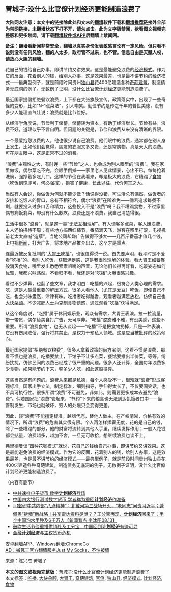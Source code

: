 <h2>菁城子:没什么比官僚计划经济更能制造浪费了</h2> <p class="notice"><b>大陆网友注意：本文中的链接除此处和文末的<a href="https://github.com/bannedbook/fanqiang" >翻墙</a>软件下载和<a href="https://github.com/killgcd/justmysocks/blob/master/README.md">翻墙推荐</a>链接外全部为禁网链接，未翻墙状态下打不开，请勿点击。此为文字版禁闻，欲看图文视频完整版和更多禁闻，请下载<a href="https://github.com/bannedbook/fanqiang">翻墙软件或APP</a>后翻墙上禁闻网。</p><p>备注：翻墙看新闻非常安全，翻墙以真实身份发表敏感言论有一定风险，但只看不说则没有任何风险，翻的人太多，政府管不过来，也不管。信息自由是天赋人权，请放心大胆的翻墙。</b></p>  <div class="entry"> <p id="summary">花自己的钱给自己办事，即讲节约又讲效果。这是最能避免浪费的<a href="https://www.bannedbook.org/bnews/tag/%E7%BB%8F%E6%B5%8E%E6%A8%A1%E5%BC%8F/" class="st_tag internal_tag" rel="tag" title="标签 经济模式 下的日志">经济模式</a>。作为它的反面，花着别人的钱，给别人办事，这是效果最差，也是最不讲节约的经济模式——最典型例子，就是前段时间贵州<a href="https://www.bannedbook.org/bnews/tag/%E7%8B%AC%E5%B1%B1%E5%8E%BF/" class="st_tag internal_tag" rel="tag" title="标签 独山县 下的日志">独山县</a>花400亿建造各种<a href="https://www.bannedbook.org/bnews/tag/%E5%A5%87%E8%91%A9%E5%BB%BA%E7%AD%91/" class="st_tag internal_tag" rel="tag" title="标签 奇葩建筑 下的日志">奇葩建筑</a>，制造债务无底洞的例子。无数例子证明，没什么比<a href="https://www.bannedbook.org/bnews/tag/%E5%AE%98%E5%83%9A/" class="st_tag internal_tag" rel="tag" title="标签 官僚 下的日志">官僚</a><a href="https://www.bannedbook.org/bnews/tag/%e8%ae%a1%e5%88%92%e7%bb%8f%e6%b5%8e/" class="st_tag internal_tag" rel="tag" title="标签 计划经济 下的日志">计划经济</a>更能制造浪费了。</p> <p>最近国家提倡拒绝餐饮浪费，上下都在大张旗鼓宣传。政策落实中，出现了一些奇怪的变形，比如“N-1点菜法”，引人嘲笑。勤俭节约是传之千年的普世美德，没有多少人能理直气壮说：浪费就是比节俭好。</p> <p>从经济学角度说，节俭利于储蓄，储蓄转为资本，有助于经济增长。节俭有益，浪费不好，道理似乎不言自明。但问题的关键是，节俭和浪费从来没有清晰的界限。</p> <p>一个最爱抱怨浪费的人，他也很少说自己浪费。他们眼中的浪费，通常都在别人身上发生。比如他们会觉得，朋友的衣服又多又贵，还是常购物，真是天大的浪费。可在朋友眼中，这是正常不过的消费。</p>  <p>“浪费”主观性之大，有时连一些“节俭”之人，也会成为别人眼里的“浪费”。我在家里做饭，偶尔菜吃不完，会顺手倒掉——家里老人见此情景，心疼不已，每每抢着洗碗，强撑着多吃几口。这样的节俭在我看来，却是极大的浪费，它糟蹋了<a href="https://www.bannedbook.org/bnews/tag/%e9%a3%9f%e7%89%a9/" class="st_tag internal_tag" rel="tag" title="标签 食物 下的日志">食物</a>（吃饭到饱即可，何必强撑），损害了健康，长此以往，代价何其之大。</p> <p></p> <p>当然有人会说，你做饭为何就不能少做？话说得没错，可生活总有偶然，做饭者的安排和吃饭人的胃口，总有不相符合，偶尔“浪费”在所难免——倘若追求每餐不剩，就要投入过多口舌和精力，这些投入不是“浪费”吗？我不糟蹋食物，不过家里偶有剩饭剩菜，却没有什么歉疚。浪费还是不浪费，我自己清楚得很。</p> <p>生活中很多“浪费”，就是这一类“无法互相理解”。有人请客多点菜，客人嫌浪费，主人还怕招待不周；有些地方搞西红柿节，番茄满天飞，游客在浆里打滚，电视机前老太太直喊“造孽”，当地公司却嫌广告做得不够大——几百斤番茄才值几个钱，上电视<span class='wp_keywordlink_affiliate'><a href="https://www.bannedbook.org/" title="新闻">新闻</a></span>，打大广告，将本地产品推介出去，这个才是重点。</p>  <p>连最近被反复批判的“<a href="https://www.bannedbook.org/bnews/tag/%E5%A4%A7%E8%83%83%E7%8E%8B/" class="st_tag internal_tag" rel="tag" title="标签 大胃王 下的日志">大胃王</a><a href="https://www.bannedbook.org/bnews/tag/%e5%90%83%e6%92%ad/" class="st_tag internal_tag" rel="tag" title="标签 吃播 下的日志">吃播</a>”，也很值得说一说。首先要声明，我平时是不爱看“吃播”的。看别人吃饭，获取满足感，这是我很难理解的体验。看大胃王如饕餮般消灭食物，嘴里发出悉悉索索咀嚼的声音，无论他们长得再好看，吃饭姿态如何优雅，我都兴味荡然。不看归不看，我还是对“吃播”火爆很感兴趣。</p> <p>看过不少弹幕，也翻了些文章，我才明白：吃播的兴起，很符合人类心理的需求。吃，这是人类最重要的解压方式，很多人看他人（尤其是爱豆）吃饭，即便自己不吃，也会兴味盎然，津津有味。吃播者吃得越香，观看者越满足放松，仿佛自己也<a href="https://www.bannedbook.org/bnews/tag/%E5%A4%A7%E5%BF%AB%E6%9C%B5%E9%A2%90/" class="st_tag internal_tag" rel="tag" title="标签 大快朵颐 下的日志">大快朵颐</a>。不少减肥人士为克制食物诱惑，通过观看“吃播”获得满足。</p> <p>从这个角度说，“吃播”属于休闲娱乐业，观众有需求，大胃王表演。拉一拉流量，带一带货，偶尔给美食打广告，无可厚非。“吃播”姿态雅不雅，有没美感，这些不重要。所谓“浪费食物”，也无从谈起——“吃播”不是把食物扔掉，只是一种表演，它没有伤风败俗，强行将其禁止，是权力干预私人领域。这是应当被批评的政策倾向。</p> <p>最近国家提倡“拒绝餐饮粮费”，很多人拿着政策的尚方宝剑，这看不惯是浪费，那看不惯也是浪费。吃播要禁止，下馆子不让多点菜，餐馆要推出半价菜，等等。纷纷扰扰，仿佛民间的浪费已经成了很严重的问题。很多人还计算，全国每年浪费多少食物，如果能节约下来，够多少人吃，如此这般换算。</p>  <p>这些当然是有问题的。浪费从来都是私德，每个人感受不一，很难就“浪费”形成客观标准。国家出手立法，制定标准，细则指导，手伸得太长了，不仅要闹笑话，也不具可执行性。很多所谓“浪费”不可避免，非如此，则需要更多成本去避免“浪费”。倘若国家把“浪费”管起来，“节约”下来的粮食也无法到达饥饿者口中——当管制发生，市场也就破坏，穷人的处境只会变得更差。</p> <p>因此，谈“浪费”不能擅定标准，越俎代庖，替他人做主。在产权清晰，价格有效的情况下，所谓“浪费”的危害其实很有限。个人再怎样挥霍无度，花的是自己的钱，除了一些糟蹋的部分，他的财富将流转到其他人手里，继续发挥作用；一般人花钱都会掂量，浪费越多，越加不舍，一旦无可收拾，想继续浪费也谈不上。</p> <p><span class='wp_keywordlink'><a href="https://www.bannedbook.org/forum2/topic1017.html" title="弗里德曼《自由选择》" target="_blank">弗里德曼</a></span>谈“四种花钱模式”就说，花自己的钱给自己办事，即讲节约又讲效果。这是最能避免浪费的经济模式。作为它的反面，花着别人的钱，给别人办事，这是效果最差，也是最不讲节约的经济模式——最典型例子，就是前段时间贵州独山县花400亿建造各种奇葩建筑，制造债务无底洞的例子。无数例子证明，没什么比官僚计划经济更能制造浪费了。</p> <p>（内容有删节）</p>  <ul class='op-related-articles' title='相关阅读'> <li><a href='https://www.bannedbook.org/bnews/finance/20200819/1382326.html' target='_blank'>中共速推电子货币 数字<b>计划经济</b>登场</a></li> <li><a href='https://www.bannedbook.org/bnews/ssgc/20200817/1381545.html' target='_blank'>中国四大银行测试数字货币 学者称为重回<b>计划经济</b>作准备</a></li> <li><a href='https://www.bannedbook.org/bnews/bannedvideo/20200814/1379951.html' target='_blank'>💥独家❗️中共内部“八点精神”；北戴河第三战场开火，“老同志”问责习近平；蓬佩奥“拆墙”新战略！共军雷达资料尽泄？？工分宝再现，<b>计划经济</b>回来了；半个中国泡水里殃及6千万人【新闻看点 李沐阳08.13】</a></li> <li><a href='https://www.bannedbook.org/bnews/headline/20200812/1379141.html' target='_blank'>鼓吹生活节俭重推供销社及工分宝　中国回到<b>计划经济</b>有迹可寻</a></li> <li><a href='https://www.bannedbook.org/bnews/finance/20200807/1376142.html' target='_blank'>金融<b>计划经济</b>与主权货币危机 </a></li> </ul> <div class="texttj"> <a href="https://github.com/bannedbook/fanqiang/wiki/%E7%A6%81%E9%97%BB%E7%BD%91%E5%AE%89%E5%8D%93%E7%BF%BB%E5%A2%99%E6%96%B0%E9%97%BBAPP" target="_blank">安卓翻墙APP</a>、<a href="https://github.com/bannedbook/fanqiang/wiki/Chrome%E4%B8%80%E9%94%AE%E7%BF%BB%E5%A2%99%E5%8C%85" target="_blank">Windows翻墙:ChromeGo</a><br/> <a href="https://github.com/killgcd/justmysocks/blob/master/README.md" target="_blank">AD：搬瓦工官方翻墙服务Just My Socks，不怕被墙</a> </div><p> 来源：陈兴杰 菁城子 </p><a name='sharetosocial'></a>         <div><b>本文的图文或视频完整版</b>：<a href='https://www.bannedbook.org/bnews/comments/20200820/1382842.html'>菁城子:没什么比官僚计划经济更能制造浪费了</a></div>  </div><!--END ENTRY--> <div class="postfooter"> <div>本文标签：<a href="https://www.bannedbook.org/bnews/tag/%e5%90%83%e6%92%ad/" rel="tag">吃播</a>, <a href="https://www.bannedbook.org/bnews/tag/%E5%A4%A7%E5%BF%AB%E6%9C%B5%E9%A2%90/" rel="tag">大快朵颐</a>, <a href="https://www.bannedbook.org/bnews/tag/%E5%A4%A7%E8%83%83%E7%8E%8B/" rel="tag">大胃王</a>, <a href="https://www.bannedbook.org/bnews/tag/%E5%A5%87%E8%91%A9%E5%BB%BA%E7%AD%91/" rel="tag">奇葩建筑</a>, <a href="https://www.bannedbook.org/bnews/tag/%E5%AE%98%E5%83%9A/" rel="tag">官僚</a>, <a href="https://www.bannedbook.org/bnews/tag/%E7%8B%AC%E5%B1%B1%E5%8E%BF/" rel="tag">独山县</a>, <a href="https://www.bannedbook.org/bnews/tag/%E7%BB%8F%E6%B5%8E%E6%A8%A1%E5%BC%8F/" rel="tag">经济模式</a>, <a href="https://www.bannedbook.org/bnews/tag/%e8%ae%a1%e5%88%92%e7%bb%8f%e6%b5%8e/" rel="tag">计划经济</a>, <a href="https://www.bannedbook.org/bnews/tag/%e9%a3%9f%e7%89%a9/" rel="tag">食物</a></div>  </div><!--END POSTFOOTER--> 